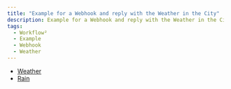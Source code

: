 ```yaml
---
title: "Example for a Webhook and reply with the Weather in the City"
description: Example for a Webhook and reply with the Weather in the City
tags:
  - Workflow²
  - Example
  - Webhook
  - Weather
---
```


- [Weather](/example/export-to-gdrive/create-blank-workflow/)
- [Rain](/example/export-to-gdrive/configure-doc2-status-trigger/)
